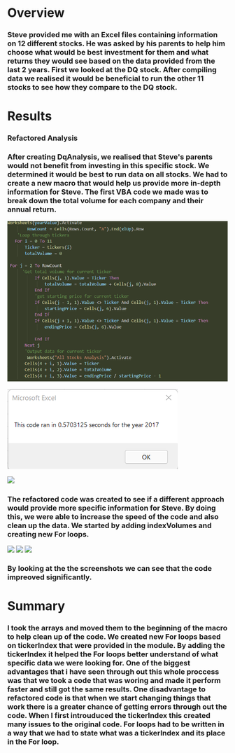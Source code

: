 # Overview
### Steve provided me with an Excel files containing information on 12 different stocks. He was asked by his parents to help him choose what would be best investment for them and what returns they would see based on the data provided from the last 2 years. First we looked at the DQ stock. After compiling data we realised it would be beneficial to run the other 11 stocks to see how they compare to the DQ stock. 

# Results
### Refactored Analysis
### After creating DqAnalysis, we realised that Steve's parents would not benefit from investing in this specific stock. We determined it would be best to run data on all stocks. We had to create a new macro that would help us provide more in-depth information for Steve. The first VBA code we made was to break down the total volume for each company and their annual return. 

![Original_Code](Resources/Original_Code.png)

![Original_Code](Resources/Original_2017.png)

<img src="C:\Users\rolli\OneDrive\Desktop\Almir School\Green_Stocks\Resources\Original_2018.png">

### The refactored code was created to see if a different approach would provide more specific information for Steve. By doing this, we were able to increase the speed of the code and also clean up the data. We started by adding indexVolumes and creating new For loops.   

<img src="C:\Users\rolli\OneDrive\Desktop\Almir School\Green_Stocks\Resources\Refactored_Code.png">


<img src="C:\Users\rolli\OneDrive\Desktop\Almir School\Green_Stocks\Resources\Refactored_2017.png">

<img src="C:\Users\rolli\OneDrive\Desktop\Almir School\Green_Stocks\Resources\Refactored_2018.png">

### By looking at the the screenshots we can see that the code impreoved significantly. 

# Summary 
### I took the arrays and moved them to the beginning of the macro to help clean up of the code. We created new For loops based on tickerIndex that were provided in the module. By adding the tickerIndex it helped the For loops better understand of what specific data we were looking for. One of the biggest advantages that i have seen through out this whole proccess was that we took a code that was woring and made it perform faster and still got the same results. One disadvantage to refactored code is that when we start changing things that work there is a greater chance of getting errors through out the code. When I first introuduced the tickerIndex this created many issues to the original code. For loops had to be written in a way that we had to state what was a tickerIndex and its place in the For loop. 











